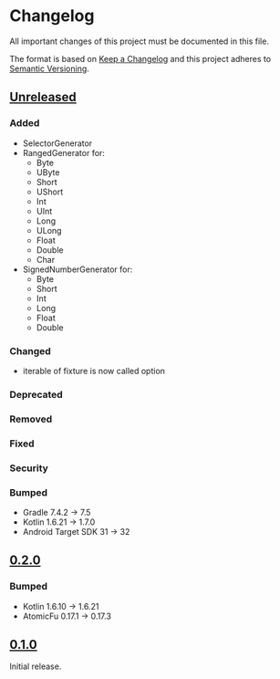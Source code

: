 # Changelog

All important changes of this project must be documented in this file.

The format is based on [Keep a Changelog](http://keepachangelog.com/en/1.0.0/)
and this project adheres to [Semantic Versioning](http://semver.org/spec/v2.0.0.html).

## [Unreleased](https://github.com/bitPogo/kfixture/compare/main)

### Added

* SelectorGenerator
* RangedGenerator for:
    - Byte
    - UByte
    - Short
    - UShort
    - Int
    - UInt
    - Long
    - ULong
    - Float
    - Double
    - Char
* SignedNumberGenerator for:
    - Byte
    - Short
    - Int
    - Long
    - Float
    - Double

### Changed

* iterable of fixture is now called option

### Deprecated

### Removed

### Fixed

### Security

### Bumped

* Gradle 7.4.2 -> 7.5
* Kotlin 1.6.21 -> 1.7.0
* Android Target SDK 31 -> 32

## [0.2.0](https://github.com/bitPogo/kfixture/compare/v0.1.0...v0.2.0)

### Bumped

* Kotlin 1.6.10 -> 1.6.21
* AtomicFu 0.17.1 -> 0.17.3

## [0.1.0](https://github.com/bitPogo/kfixture/compare/releases/tag/v0.1.0)

Initial release.
